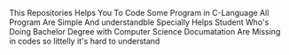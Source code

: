 This Repositories Helps You To Code Some Program in C-Language All Program Are Simple And understandble Specially Helps Student Who's Doing Bachelor Degree with Computer Science Documatation Are Missing in codes so littelly it's hard to understand 
